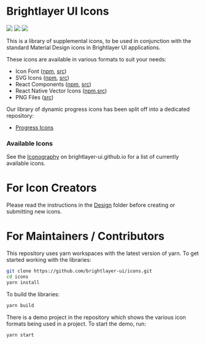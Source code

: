 # Brightlayer UI Icons

[![](https://img.shields.io/npm/v/@brightlayer-ui/icons.svg?label=@brightlayer-ui/icons&style=flat)](https://www.npmjs.com/package/@brightlayer-ui/icons)
[![](https://img.shields.io/npm/v/@brightlayer-ui/icons-svg.svg?label=@brightlayer-ui/icons-svg&style=flat)](https://www.npmjs.com/package/@brightlayer-ui/icons-svg)
[![](https://img.shields.io/circleci/project/github/brightlayer-ui/icons/master.svg?style=flat)](https://circleci.com/gh/brightlayer-ui/icons/tree/master)

This is a library of supplemental icons, to be used in conjunction with the standard Material Design icons in Brightlayer UI applications.

These icons are available in various formats to suit your needs:

-   Icon Font ([npm](https://www.npmjs.com/package/@brightlayer-ui/icons), [src](https://github.com/brightlayer-ui/icons/tree/master/packages/mui))
-   SVG Icons ([npm](https://www.npmjs.com/package/@brightlayer-ui/icons-svg), [src](https://github.com/brightlayer-ui/icons/tree/master/packages/svg))
-   React Components ([npm](https://www.npmjs.com/package/@brightlayer-ui/icons-mui), [src](https://github.com/brightlayer-ui/icons/tree/master/packages/mui))
-   React Native Vector Icons ([npm](https://www.npmjs.com/package/@brightlayer-ui/react-native-vector-icons),[src](https://github.com/brightlayer-ui/icons/tree/master/packages/rn-vector))
-   PNG Files ([src](https://github.com/brightlayer-ui/icons/tree/master/packages/png))

Our library of dynamic progress icons has been split off into a dedicated repository:

-   [Progress Icons](https://github.com/brightlayer-ui/progress-icons/tree/master)

### Available Icons

See the [Iconography](https://brightlayer-ui.github.io/style/iconography) on brightlayer-ui.github.io for a list of currently available icons.

# For Icon Creators

Please read the instructions in the [Design](https://github.com/brightlayer-ui/icons/blob/master/design/README.md) folder before creating or submitting new icons.

# For Maintainers / Contributors

This repository uses yarn workspaces with the latest version of yarn. To get started working with the libraries:

```sh
git clone https://github.com/brightlayer-ui/icons.git
cd icons
yarn install
```

To build the libraries:

```sh
yarn build
```

There is a demo project in the repository which shows the various icon formats being used in a project. To start the demo, run:

```sh
yarn start
```
